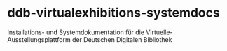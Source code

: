 # ddb-virtualexhibitions-systemdocs
Installations- und Systemdokumentation für die Virtuelle-Ausstellungsplattform der Deutschen Digitalen Bibliothek
